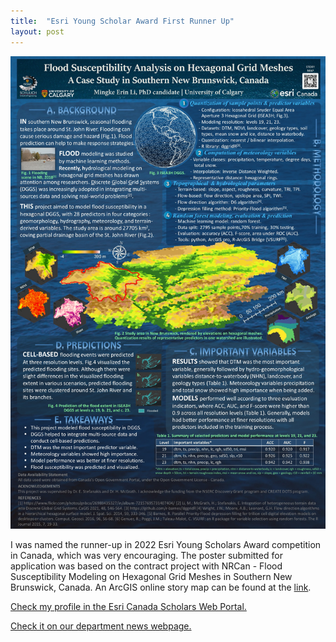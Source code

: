 ```yaml
---
title:  "Esri Young Scholar Award First Runner Up"
layout: post
---
```


![poster](/assets/img/20220427/ESRI_poster_Li_2022.jpg)

I was named the runner-up in 2022 Esri Young Scholars Award competition in Canada, which was very encouraging. The poster submitted for application was based on the contract project with NRCan - Flood Susceptibility Modeling on Hexagonal Grid Meshes in Southern New Brunswick, Canada. An ArcGIS online story map can be found at the [link]( https://storymaps.arcgis.com/stories/f2317e6814d0455a8ea4f2d4af2b0255). 

[Check my profile in the Esri Canada Scholars Web Portal.](https://scholars.esri.ca/profile/?uid=Mingke%20Li)

[Check it on our department news webpage.](https://news.ucalgary.ca/news/2022-esri-canada-young-scholars-competition)
